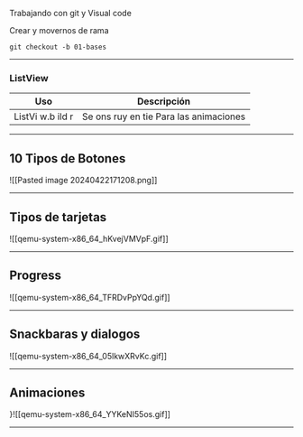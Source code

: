 Trabajando con git y Visual code

Crear y movernos de rama
```
git checkout -b 01-bases
```

-- -
### ListView
| Uso              | Descripción                                                         |
| ---------------- | ------------------------------------------- |
| ListVi         w.b   ild   r |   Se    ons   ruy    en   tie                                              Para las animaciones                                                                                                                                               |
-- -
## 10 Tipos de Botones
![[Pasted image 20240422171208.png]]
-- -
## Tipos de tarjetas

![[qemu-system-x86_64_hKvejVMVpF.gif]]
-- -
## Progress
![[qemu-system-x86_64_TFRDvPpYQd.gif]]
-- -

## Snackbaras y dialogos
![[qemu-system-x86_64_05lkwXRvKc.gif]]
-- -
## Animaciones 
}![[qemu-system-x86_64_YYKeNI55os.gif]]
-- - 
